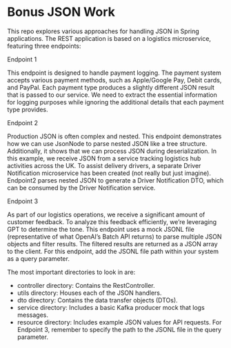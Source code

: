 # Bonus JSON Work

This repo explores various approaches for handling JSON in Spring applications. The REST application is based on a logistics microservice, featuring three endpoints:

Endpoint 1

This endpoint is designed to handle payment logging. The payment system accepts various payment methods, such as Apple/Google Pay, Debit cards, and PayPal. Each payment type produces a slightly different JSON result that is passed to our service. We need to extract the essential information for logging purposes while ignoring the additional details that each payment type provides.

Endpoint 2

Production JSON is often complex and nested. This endpoint demonstrates how we can use JsonNode to parse nested JSON like a tree structure. Additionally, it shows that we can process JSON during deserialization. In this example, we receive JSON from a service tracking logistics hub activities across the UK. To assist delivery drivers, a separate Driver Notification microservice has been created (not really but just imagine). Endpoint2 parses nested JSON to generate a Driver Notification DTO, which can be consumed by the Driver Notification service.

Endpoint 3

As part of our logistics operations, we receive a significant amount of customer feedback. To analyze this feedback efficiently, we’re leveraging GPT to determine the tone. This endpoint uses a mock JSONL file (representative of what OpenAI’s Batch API returns) to parse multiple JSON objects and filter results. The filtered results are returned as a JSON array to the client. For this endpoint, add the JSONL file path within your system as a query parameter.

The most important directories to look in are:
- controller directory: Contains the RestController.
- utils directory: Houses each of the JSON handlers.
- dto directory: Contains the data transfer objects (DTOs).
- service directory: Includes a basic Kafka producer mock that logs messages.
- resource directory: Includes example JSON values for API requests. For Endpoint 3, remember to specify the path to the JSONL file in the query parameter.